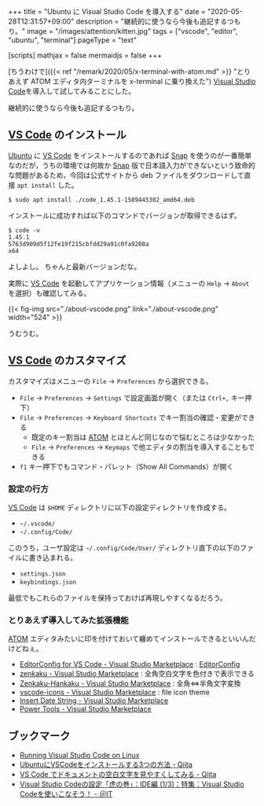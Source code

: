 +++
title = "Ubuntu に Visual Studio Code を導入する"
date =  "2020-05-28T12:31:57+09:00"
description = "継続的に使うなら今後も追記するつもり。"
image = "/images/attention/kitten.jpg"
tags = ["vscode", "editor", "ubuntu", "terminal"]
pageType = "text"

[scripts]
  mathjax = false
  mermaidjs = false
+++

[ちうわけで]({{< ref "/remark/2020/05/x-terminal-with-atom.md" >}} "とりあえず ATOM エディタ内ターミナルを x-terminal に乗り換えた") [Visual Studio Code][VS Code]を導入して試してみることにした。

継続的に使うなら今後も追記するつもり。

## [VS Code] のインストール

[Ubuntu] に [VS Code] をインストールするのであれば [Snap] を使うのが一番簡単なのだが，うちの環境では何故か [Snap] 版で日本語入力ができないという致命的な問題があるため，今回は公式サイトから deb ファイルをダウンロードして直接 `apt install` した。

```text
$ sudo apt install ./code_1.45.1-1589445302_amd64.deb
```

インストールに成功すれば以下のコマンドでバージョンが取得できるはず。

```text
$ code -v
1.45.1
5763d909d5f12fe19f215cbfdd29a91c0fa9208a
x64
```

よしよし。
ちゃんと最新バージョンだな。

実際に [VS Code] を起動してアプリケーション情報（メニューの `Help` → `About` を選択）も確認してみる。

{{< fig-img src="./about-vscode.png" link="./about-vscode.png" width="524" >}}

うむうむ。

## [VS Code] のカスタマイズ

カスタマイズはメニューの `File` → `Preferences` から選択できる。

- `File` → `Preferences` → `Settings` で設定画面が開く（または `Ctrl+,` キー押下）
- `File` → `Preferences` → `Keyboard Shortcuts` でキー割当の確認・変更ができる
    - 既定のキー割当は [ATOM] とほとんど同じなので悩むところは少なかった
    - `File` → `Preferences` → `Keymaps` で他エディタの割当を導入することもできる
- `f1` キー押下でもコマンド・パレット（Show All Commands）が開く

### 設定の行方

[VS Code] は `$HOME` ディレクトリに以下の設定ディレクトリを作成する。

- `~/.vscode/`
- `~/.config/Code/`

このうち，ユーザ設定は `~/.config/Code/User/` ディレクトリ直下の以下のファイルに書き込まれる。

- `settings.json`
- `keybindings.json`

最低でもこれらのファイルを保持っておけば再現しやすくなるだろう。

### とりあえず導入してみた拡張機能

[ATOM] エディタみたいに印を付けておいて纏めてインストールできるといいんだけどねぇ。

- [EditorConfig for VS Code - Visual Studio Marketplace](https://marketplace.visualstudio.com/items?itemName=EditorConfig.EditorConfig) : [EditorConfig](https://editorconfig.org/)
- [zenkaku - Visual Studio Marketplace](https://marketplace.visualstudio.com/items?itemName=mosapride.zenkaku) : 全角空白文字を色付きで表示できる
- [Zenkaku-Hankaku - Visual Studio Marketplace](https://marketplace.visualstudio.com/items?itemName=masakit.zenkaku-hankaku) : 全角⇔半角文字変換
- [vscode-icons - Visual Studio Marketplace](https://marketplace.visualstudio.com/items?itemName=vscode-icons-team.vscode-icons) : file icon theme
- [Insert Date String - Visual Studio Marketplace](https://marketplace.visualstudio.com/items?itemName=jsynowiec.vscode-insertdatestring)
- [Power Tools - Visual Studio Marketplace](https://marketplace.visualstudio.com/items?itemName=ego-digital.vscode-powertools)

## ブックマーク

- [Running Visual Studio Code on Linux](https://code.visualstudio.com/docs/setup/linux)
- [UbuntuにVSCodeをインストールする3つの方法 - Qiita](https://qiita.com/yoshiyasu1111/items/e21a77ed68b52cb5f7c8)
- [VS Code でドキュメントの空白文字を見やすくしてみる - Qiita](https://qiita.com/satokaz/items/cb45d82f6f8f1e24c0d6)
- [Visual Studio Codeの設定「虎の巻」：IDE編 (1/3)：特集：Visual Studio Codeを使いこなそう！ - ＠IT](https://www.atmarkit.co.jp/ait/articles/1708/23/news026.html)

[VS Code]: https://code.visualstudio.com/ "Visual Studio Code - Code Editing. Redefined"
[Ubuntu]: https://www.ubuntu.com/ "The leading operating system for PCs, IoT devices, servers and the cloud | Ubuntu"
[Snap]: https://github.com/snapcore/snapd "snapcore/snapd: The snapd and snap tools enable systems to work with .snap files."
[ATOM]: https://atom.io/
